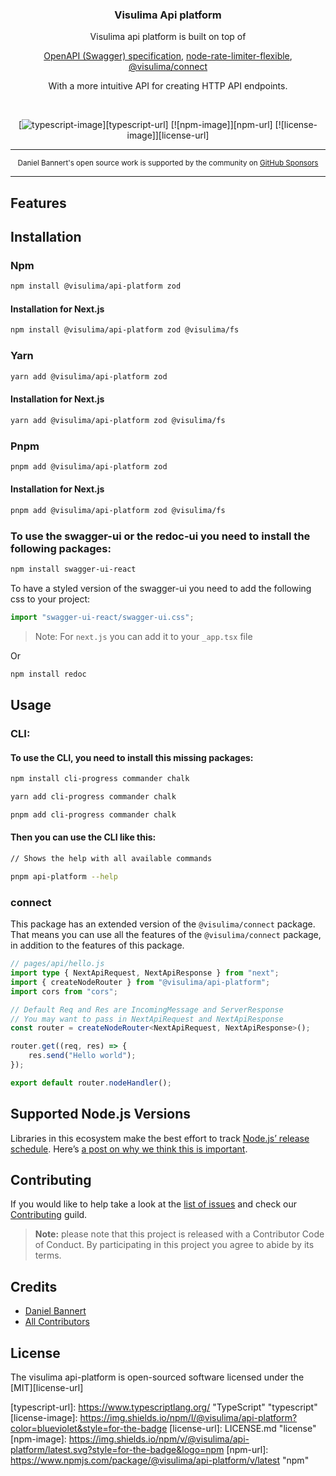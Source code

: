 <div align="center">
  <h3>Visulima Api platform</h3>
  <p>
  Visulima api platform is built on top of

[OpenAPI (Swagger) specification](https://swagger.io/specification/),
[node-rate-limiter-flexible](https://github.com/animir/node-rate-limiter-flexible),
[@visulima/connect](https://github.com/visulima/visulima/tree/main/packages/connect)

With a more intuitive API for creating HTTP API endpoints.

  </p>
</div>

<br />

<div align="center">

[![typescript-image]][typescript-url] [![npm-image]][npm-url] [![license-image]][license-url]

</div>

---

<div align="center">
    <p>
        <sup>
            Daniel Bannert's open source work is supported by the community on <a href="https://github.com/sponsors/prisis">GitHub Sponsors</a>
        </sup>
    </p>
</div>

---

## Features

## Installation

### Npm

```sh
npm install @visulima/api-platform zod
```

#### Installation for Next.js

```sh
npm install @visulima/api-platform zod @visulima/fs
```

### Yarn

```sh
yarn add @visulima/api-platform zod
```

#### Installation for Next.js

```sh
yarn add @visulima/api-platform zod @visulima/fs
```

### Pnpm

```sh
pnpm add @visulima/api-platform zod
```

#### Installation for Next.js

```sh
pnpm add @visulima/api-platform zod @visulima/fs
```

### To use the swagger-ui or the redoc-ui you need to install the following packages:

```sh
npm install swagger-ui-react
```

To have a styled version of the swagger-ui you need to add the following css to your project:

```ts
import "swagger-ui-react/swagger-ui.css";
```

> Note: For `next.js` you can add it to your `_app.tsx` file

Or

```sh
npm install redoc
```

## Usage

### CLI:

#### To use the CLI, you need to install this missing packages:

```sh
npm install cli-progress commander chalk
```

```sh
yarn add cli-progress commander chalk
```

```sh
pnpm add cli-progress commander chalk
```

#### Then you can use the CLI like this:

```bash
// Shows the help with all available commands

pnpm api-platform --help
```

### connect

This package has an extended version of the `@visulima/connect` package.
That means you can use all the features of the `@visulima/connect` package, in addition to the features of this package.

```ts
// pages/api/hello.js
import type { NextApiRequest, NextApiResponse } from "next";
import { createNodeRouter } from "@visulima/api-platform";
import cors from "cors";

// Default Req and Res are IncomingMessage and ServerResponse
// You may want to pass in NextApiRequest and NextApiResponse
const router = createNodeRouter<NextApiRequest, NextApiResponse>();

router.get((req, res) => {
    res.send("Hello world");
});

export default router.nodeHandler();
```

## Supported Node.js Versions

Libraries in this ecosystem make the best effort to track
[Node.js’ release schedule](https://github.com/nodejs/release#release-schedule). Here’s [a
post on why we think this is important](https://medium.com/the-node-js-collection/maintainers-should-consider-following-node-js-release-schedule-ab08ed4de71a).

## Contributing

If you would like to help take a look at the [list of issues](https://github.com/visulima/visulima/issues) and check our [Contributing](.github/CONTRIBUTING.md) guild.

> **Note:** please note that this project is released with a Contributor Code of Conduct. By participating in this project you agree to abide by its terms.

## Credits

- [Daniel Bannert](https://github.com/prisis)
- [All Contributors](https://github.com/visulima/visulima/graphs/contributors)

## License

The visulima api-platform is open-sourced software licensed under the [MIT][license-url]

[typescript-image]: https://img.shields.io/badge/Typescript-294E80.svg?style=for-the-badge&logo=typescript
[typescript-url]: https://www.typescriptlang.org/ "TypeScript" "typescript"
[license-image]: https://img.shields.io/npm/l/@visulima/api-platform?color=blueviolet&style=for-the-badge
[license-url]: LICENSE.md "license"
[npm-image]: https://img.shields.io/npm/v/@visulima/api-platform/latest.svg?style=for-the-badge&logo=npm
[npm-url]: https://www.npmjs.com/package/@visulima/api-platform/v/latest "npm"
